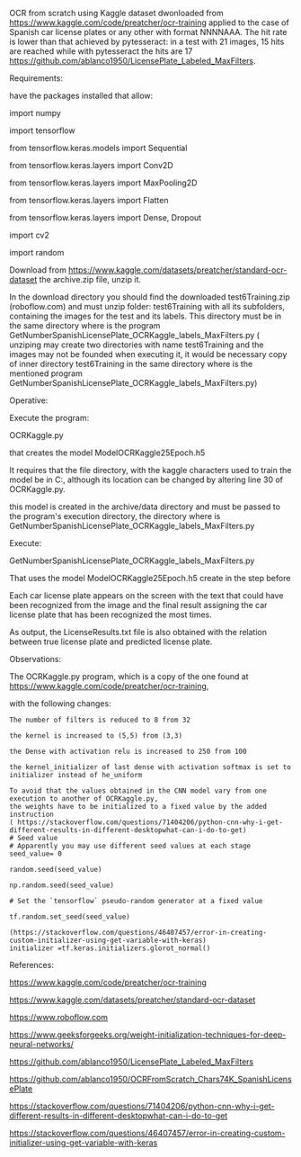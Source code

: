 OCR from scratch using Kaggle dataset dwonloaded from https://www.kaggle.com/code/preatcher/ocr-training  applied to the case of Spanish car license plates or any other with format NNNNAAA. The hit rate is lower than that achieved by pytesseract: in a test with 21 images, 15 hits are reached while with pytesseract the hits are 17 https://github.com/ablanco1950/LicensePlate_Labeled_MaxFilters.

Requirements:

have the packages installed that allow:

import numpy

import tensorflow

from tensorflow.keras.models import Sequential

from tensorflow.keras.layers import Conv2D

from tensorflow.keras.layers import MaxPooling2D

from tensorflow.keras.layers import Flatten

from tensorflow.keras.layers import Dense, Dropout

import cv2

import random

Download from https://www.kaggle.com/datasets/preatcher/standard-ocr-dataset the archive.zip file, unzip it.

In the download directory you should find the downloaded test6Training.zip (roboflow.com) and must unzip folder: test6Training with all its subfolders, containing the images for the test and its labels. This directory must be in the same directory where is the program GetNumberSpanishLicensePlate_OCRKaggle_labels_MaxFilters.py ( unziping may create two directories with name test6Training and the images may not be founded when executing it, it would be necessary copy of inner directory test6Training in the same directory where is  the mentioned  program GetNumberSpanishLicensePlate_OCRKaggle_labels_MaxFilters.py)

Operative:

Execute the program:

OCRKaggle.py

that creates the model ModelOCRKaggle25Epoch.h5 

It requires that the file directory, with the kaggle characters used to train the model be in C:, although its location can be changed by altering line 30
 of OCRKaggle.py.

this model  is created in the archive/data directory and must be passed to the program's execution directory, the directory where is GetNumberSpanishLicensePlate_OCRKaggle_labels_MaxFilters.py

Execute:

GetNumberSpanishLicensePlate_OCRKaggle_labels_MaxFilters.py

That uses the model ModelOCRKaggle25Epoch.h5  create in the step before

Each car license plate appears on the screen with the text that could have been recognized from the image and the final result assigning the car license plate that has been recognized the most times.

As output, the LicenseResults.txt file is also obtained with the relation between true license plate and predicted license plate.

Observations:


The OCRKaggle.py program, which is a copy of the one found at https://www.kaggle.com/code/preatcher/ocr-training, 

with the following changes:

    The number of filters is reduced to 8 from 32
    
    the kernel is increased to (5,5) from (3,3)
    
    the Dense with activation relu is increased to 250 from 100
    
    the kernel_initializer of last dense with activation softmax is set to
    initializer instead of he_uniform

    To avoid that the values obtained in the CNN model vary from one execution to another of OCRKaggle.py, 
    the weights have to be initialized to a fixed value by the added instruction
    ( https://stackoverflow.com/questions/71404206/python-cnn-why-i-get-different-results-in-different-desktopwhat-can-i-do-to-get)
    # Seed value
    # Apparently you may use different seed values at each stage
    seed_value= 0

    random.seed(seed_value)

    np.random.seed(seed_value)

    # Set the `tensorflow` pseudo-random generator at a fixed value
 
    tf.random.set_seed(seed_value)
   
    (https://stackoverflow.com/questions/46407457/error-in-creating-custom-initializer-using-get-variable-with-keras)
    initializer =tf.keras.initializers.glorot_normal()

References:

https://www.kaggle.com/code/preatcher/ocr-training

https://www.kaggle.com/datasets/preatcher/standard-ocr-dataset

https://www.roboflow.com

https://www.geeksforgeeks.org/weight-initialization-techniques-for-deep-neural-networks/
   
https://github.com/ablanco1950/LicensePlate_Labeled_MaxFilters

https://github.com/ablanco1950/OCRFromScratch_Chars74K_SpanishLicensePlate

https://stackoverflow.com/questions/71404206/python-cnn-why-i-get-different-results-in-different-desktopwhat-can-i-do-to-get

https://stackoverflow.com/questions/46407457/error-in-creating-custom-initializer-using-get-variable-with-keras

